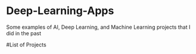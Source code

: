 # Deep-Learning-Apps
Some examples of AI, Deep Learning, and Machine Learning projects that I did in the past

#List of Projects

